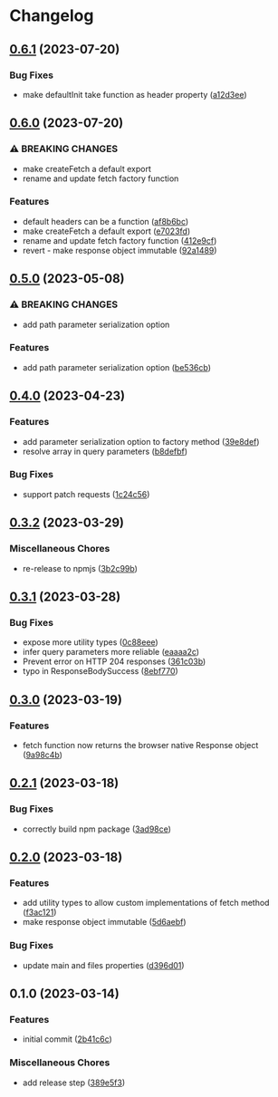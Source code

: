 # Changelog

## [0.6.1](https://github.com/mnorlin/typed-api-fetch/compare/v0.6.0...v0.6.1) (2023-07-20)


### Bug Fixes

* make defaultInit take function as header property ([a12d3ee](https://github.com/mnorlin/typed-api-fetch/commit/a12d3ee915e281695dc17fbcef873474980f1f0a))

## [0.6.0](https://github.com/mnorlin/typed-api-fetch/compare/v0.5.0...v0.6.0) (2023-07-20)


### ⚠ BREAKING CHANGES

* make createFetch a default export
* rename and update fetch factory function

### Features

* default headers can be a function ([af8b6bc](https://github.com/mnorlin/typed-api-fetch/commit/af8b6bc00bd7b712117af30e3183af18b7ddd3c2))
* make createFetch a default export ([e7023fd](https://github.com/mnorlin/typed-api-fetch/commit/e7023fd94471f57caa26fdfcb55af0987108e446))
* rename and update fetch factory function ([412e9cf](https://github.com/mnorlin/typed-api-fetch/commit/412e9cfe5a034f96a4c963af669818f1165a6159))
* revert - make response object immutable ([92a1489](https://github.com/mnorlin/typed-api-fetch/commit/92a1489befc0bfc46f1394608a8a17ef86a65160))

## [0.5.0](https://github.com/mnorlin/typed-api-fetch/compare/v0.4.0...v0.5.0) (2023-05-08)


### ⚠ BREAKING CHANGES

* add path parameter serialization option

### Features

* add path parameter serialization option ([be536cb](https://github.com/mnorlin/typed-api-fetch/commit/be536cbce2f2bca79e75bbfa46e9a98ba230d7d4))

## [0.4.0](https://github.com/mnorlin/typed-api-fetch/compare/v0.3.2...v0.4.0) (2023-04-23)


### Features

* add parameter serialization option to factory method ([39e8def](https://github.com/mnorlin/typed-api-fetch/commit/39e8defe997566d2275afd0cc9da9466c5629f22))
* resolve array in query parameters ([b8defbf](https://github.com/mnorlin/typed-api-fetch/commit/b8defbffe4b3fd669345a8f4045d31f60956e6cb))


### Bug Fixes

* support patch requests ([1c24c56](https://github.com/mnorlin/typed-api-fetch/commit/1c24c56ab1576810f49551c4aa5a6037283a5fd4))

## [0.3.2](https://github.com/mnorlin/typed-api-fetch/compare/v0.3.1...v0.3.2) (2023-03-29)


### Miscellaneous Chores

* re-release to npmjs ([3b2c99b](https://github.com/mnorlin/typed-api-fetch/commit/3b2c99b99f884b0c7b55a507debf4b17b89b16ba))

## [0.3.1](https://github.com/mnorlin/typed-api-fetch/compare/v0.3.0...v0.3.1) (2023-03-28)


### Bug Fixes

* expose more utility types ([0c88eee](https://github.com/mnorlin/typed-api-fetch/commit/0c88eeeb212a892356f7b273bf442a7decb0e73a))
* infer query parameters more reliable ([eaaaa2c](https://github.com/mnorlin/typed-api-fetch/commit/eaaaa2c1e43a196fea0c0ffead9500c4a2bd056c))
* Prevent error on HTTP 204 responses ([361c03b](https://github.com/mnorlin/typed-api-fetch/commit/361c03b3122eb2962d9ab5ff3ca853ad7f891df8))
* typo in ResponseBodySuccess ([8ebf770](https://github.com/mnorlin/typed-api-fetch/commit/8ebf77049808b38978503b902482e88c6cf6e05b))

## [0.3.0](https://github.com/mnorlin/typed-api-fetch/compare/v0.2.1...v0.3.0) (2023-03-19)


### Features

* fetch function now returns the browser native Response object ([9a98c4b](https://github.com/mnorlin/typed-api-fetch/commit/9a98c4b59d211ff439804a08331957c8b1d5e6b8))

## [0.2.1](https://github.com/mnorlin/typed-api-fetch/compare/v0.2.0...v0.2.1) (2023-03-18)


### Bug Fixes

* correctly build npm package ([3ad98ce](https://github.com/mnorlin/typed-api-fetch/commit/3ad98ce7f3e855b8fd0f56184bb48e9c5d718cb1))

## [0.2.0](https://github.com/mnorlin/typed-api-fetch/compare/v0.1.0...v0.2.0) (2023-03-18)


### Features

* add utility types to allow custom implementations of fetch method ([f3ac121](https://github.com/mnorlin/typed-api-fetch/commit/f3ac121c491501d3c35e0f9c02ca70d0ad9202d0))
* make response object immutable ([5d6aebf](https://github.com/mnorlin/typed-api-fetch/commit/5d6aebf212bdd91bbdae9bd2db8cae2031ba0fe7))


### Bug Fixes

* update main and files properties ([d396d01](https://github.com/mnorlin/typed-api-fetch/commit/d396d01c8cd6af5a5f6fa7de9553fad66b6a3ab0))

## 0.1.0 (2023-03-14)


### Features

* initial commit ([2b41c6c](https://github.com/mnorlin/typed-api-fetch/commit/2b41c6cd7531cc1421670bc4ec4bcb44bef26c63))


### Miscellaneous Chores

* add release step ([389e5f3](https://github.com/mnorlin/typed-api-fetch/commit/389e5f38c225bf6df8c28de800dab48350d08eac))

